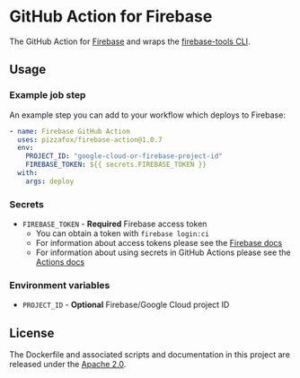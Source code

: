 # GitHub Action for Firebase

The GitHub Action for [Firebase](https://firebase.com) and wraps the [firebase-tools CLI](https://firebase.google.com/docs/cli).

## Usage

### Example job step

An example step you can add to your workflow which deploys to Firebase:

```yml
- name: Firebase GitHub Action
  uses: pizzafox/firebase-action@1.0.7
  env:
    PROJECT_ID: "google-cloud-or-firebase-project-id"
    FIREBASE_TOKEN: ${{ secrets.FIREBASE_TOKEN }}
  with:
    args: deploy
```

### Secrets

- `FIREBASE_TOKEN` - **Required** Firebase access token
  - You can obtain a token with `firebase login:ci`
  - For information about access tokens please see the [Firebase docs](https://firebase.google.com/docs/cli#admin-commands)
  - For information about using secrets in GitHub Actions please see the [Actions docs](https://help.github.com/en/articles/virtual-environments-for-github-actions#creating-and-using-secrets-encrypted-variables)

### Environment variables

- `PROJECT_ID` - **Optional** Firebase/Google Cloud project ID

## License

The Dockerfile and associated scripts and documentation in this project are released under the [Apache 2.0](license.md).
